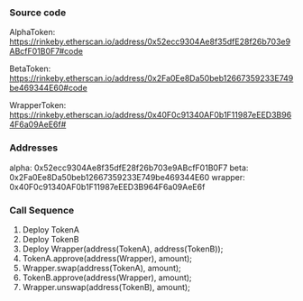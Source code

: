 ### Source code
AlphaToken: https://rinkeby.etherscan.io/address/0x52ecc9304Ae8f35dfE28f26b703e9ABcfF01B0F7#code

BetaToken: https://rinkeby.etherscan.io/address/0x2Fa0Ee8Da50beb12667359233E749be469344E60#code

WrapperToken: https://rinkeby.etherscan.io/address/0x40F0c91340AF0b1F11987eEED3B964F6a09AeE6f#

### Addresses
alpha: 0x52ecc9304Ae8f35dfE28f26b703e9ABcfF01B0F7
beta:  0x2Fa0Ee8Da50beb12667359233E749be469344E60
wrapper: 0x40F0c91340AF0b1F11987eEED3B964F6a09AeE6f

### Call Sequence
1. Deploy TokenA
2. Deploy TokenB
3. Deploy Wrapper(address(TokenA), address(TokenB));
4. TokenA.approve(address(Wrapper), amount);
5. Wrapper.swap(address(TokenA), amount);
6. TokenB.approve(address(Wrapper), amount);
7. Wrapper.unswap(address(TokenB), amount);
